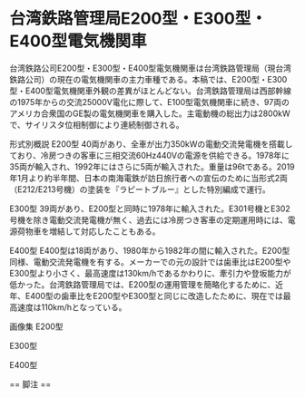 # 台湾鉄路管理局E200型・E300型・E400型電気機関車

台湾鉄路公司E200型・E300型・E400型電気機関車は台湾鉄路管理局（現台湾鉄路公司）の現在の電気機関車の主力車種である。本稿では、E200型・E300型・E400型電気機関車外観の差異がほとんどない。台湾鉄路管理局は西部幹線の1975年からの交流25000V電化に際して、E100型電気機関車に続き、97両のアメリカ合衆国のGE製の電気機関車を購入した。主電動機の総出力は2800kWで、サイリスタ位相制御により連続制御される。

形式別概説
E200型
40両があり、全車が出力350kWの電動交流発電機を搭載しており、冷房つきの客車に三相交流60Hz440Vの電源を供給できる。1978年に35両が輸入され、1992年にはさらに5両が輸入された。重量は96tである。2019年1月より約半年間、日本の南海電鉄が訪日旅行者への宣伝のために当形式2両（E212/E213号機）の塗装を『ラピートブルー』とした特別編成で運行。

E300型
39両があり、E200型と同時に1978年に輸入された。E301号機とE302号機を除き電動交流発電機が無く、過去には冷房つき客車の定期運用時には、電源荷物車を増結して対応したこともある。

E400型
E400型は18両があり、1980年から1982年の間に輸入された。E200型同様、電動交流発電機を有する。メーカーでの元の設計では歯車比はE200型やE300型より小さく、最高速度は130km/hであるかわりに、牽引力や登坂能力が低かった。台湾鉄路管理局では、E200型の運用管理を簡略化するために、近年、E400型の歯車比をE200型やE300型と同じに改造したために、現在では最高速度は110km/hとなっている。

画像集
E200型

E300型

E400型


== 脚注 ==